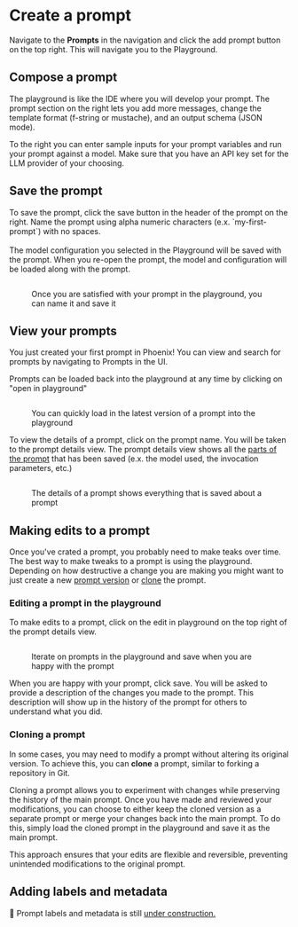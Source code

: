 # Create a prompt

Navigate to the **Prompts** in the navigation and click the add prompt button on the top right. This will navigate you to the Playground.&#x20;

## Compose a prompt

The playground is like the IDE where you will develop your prompt. The prompt section on the right lets you add more messages, change the template format (f-string or mustache), and an output schema (JSON mode).

To the right you can enter sample inputs for your prompt variables and run your prompt against a model. Make sure that you have an API key set for the LLM provider of your choosing.



## Save the prompt

To save the prompt, click the save button in the header of the prompt on the right. Name the prompt using alpha numeric characters (e.x. \`my-first-prompt\`) with no spaces. \
\
The model configuration you selected in the Playground will be saved with the prompt. When you re-open the prompt, the model and configuration will be loaded along with the prompt.

<figure><img src="https://storage.googleapis.com/arize-phoenix-assets/assets/images/create_prompt.png" alt=""><figcaption><p>Once you are satisfied with your prompt in the playground, you can name it and save it</p></figcaption></figure>

## View your prompts

You just created your first prompt in Phoenix! You can view and search for prompts by navigating to Prompts in the UI.&#x20;

Prompts can be loaded back into the playground at any time by clicking on "open in playground"

<figure><img src="https://storage.googleapis.com/arize-phoenix-assets/assets/images/open_prompt.gif" alt=""><figcaption><p>You can quickly load in the latest version of a prompt into the playground</p></figcaption></figure>



To view the details of a prompt, click on the prompt name. You will be taken to the prompt details view. The prompt details view shows all the [parts of the prompt](../concepts-prompts.md#prompt) that has been saved (e.x. the model used, the invocation parameters, etc.)

<figure><img src="https://storage.googleapis.com/arize-phoenix-assets/assets/images/prompt_details.png" alt=""><figcaption><p>The details of a prompt shows everything that is saved about a prompt</p></figcaption></figure>



## Making edits to a prompt

Once you've crated a prompt, you probably need to make teaks over time. The best way to make tweaks to a prompt is using the playground.  Depending on how destructive a change you are making you might want to just create a new [prompt version](../concepts-prompts.md#prompt-version) or [clone](create-a-prompt.md#cloning-a-prompt) the prompt.

### Editing a prompt in the playground

To make edits to a prompt, click on the edit in playground on the top right of the prompt details view.

<figure><img src="https://storage.googleapis.com/arize-phoenix-assets/assets/images/prompt_edit.gif" alt=""><figcaption><p>Iterate on prompts in the playground and save when you are happy with the prompt</p></figcaption></figure>

When you are happy with your prompt, click save. You will be asked to provide a description of the changes you made to the prompt. This description will show up in the history of the prompt for others to understand what you did.



### Cloning a prompt

In some cases, you may need to modify a prompt without altering its original version. To achieve this, you can **clone** a prompt, similar to forking a repository in Git.

Cloning a prompt allows you to experiment with changes while preserving the history of the main prompt. Once you have made and reviewed your modifications, you can choose to either keep the cloned version as a separate prompt or merge your changes back into the main prompt. To do this, simply load the cloned prompt in the playground and save it as the main prompt.

This approach ensures that your edits are flexible and reversible, preventing unintended modifications to the original prompt.



## Adding labels and metadata

:construction: Prompt labels and metadata is still [under construction.](https://github.com/Arize-ai/phoenix/issues/6290)





